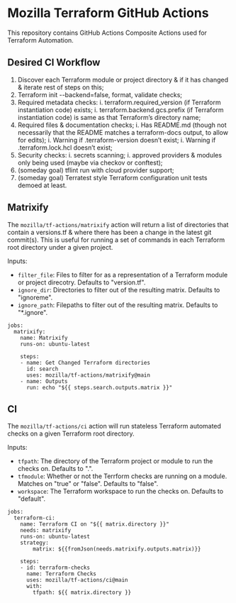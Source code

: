 # Mozilla Terraform GitHub Actions

This repository contains GitHub Actions Composite Actions used for Terraform Automation.

## Desired CI Workflow

1. Discover each Terraform module or project directory & if it has changed & iterate rest of steps on this;
2. Terraform init --backend=false, format, validate checks;
3. Required metadata checks:
    i. terraform.required_version (if Terraform instantiation code) exists;
    i. terraform.backend.gcs.prefix (if Terraform instantiation code) is same as that Terraform’s directory name;
4. Required files & documentation checks;
    i. Has README.md (though not necessarily that the README matches a terraform-docs output, to allow for edits);
    i. Warning if .terraform-version doesn’t exist;
    i. Warning if .terraform.lock.hcl doesn’t exist;
5. Security checks:
    i. secrets scanning;
    i. approved providers & modules only being used (maybe via checkov or conftest);
6. (someday goal) tflint run with cloud provider support;
7. (someday goal) Terratest style Terraform configuration unit tests demoed at least.

## Matrixify

The `mozilla/tf-actions/matrixify` action will return a list of directories that contain a versions.tf & where there has been a change in the latest git commit(s). This is useful for running a set of commands in each Terraform root directory under a given project.

Inputs:
* `filter_file`: Files to filter for as a representation of a Terraform module or project direcotry. Defaults to "version.tf".
* `ignore_dir`: Directories to filter out of the resulting matrix. Defaults to "ignoreme".
* `ignore_path`: Filepaths to filter out of the resulting matrix. Defaults to "*.ignore".

```
jobs:
  matrixify:
    name: Matrixify
    runs-on: ubuntu-latest

    steps:
    - name: Get Changed Terraform directories
      id: search
      uses: mozilla/tf-actions/matrixify@main
    - name: Outputs
      run: echo "${{ steps.search.outputs.matrix }}"
```

## CI

The `mozilla/tf-actions/ci` action will run stateless Terraform automated checks on a given Terraform root directory.

Inputs:
* `tfpath`: The directory of the Terraform project or module to run the checks on. Defaults to ".".
* `tfmodule`: Whether or not the Terrform checks are running on a module. Matches on "true" or "false". Defaults to "false".
* `workspace`: The Terraform workspace to run the checks on. Defaults to "default".

```
jobs:
  terraform-ci:
    name: Terraform CI on "${{ matrix.directory }}"
    needs: matrixify
    runs-on: ubuntu-latest
    strategy:
        matrix: ${{fromJson(needs.matrixify.outputs.matrix)}}

    steps:
    - id: terraform-checks
      name: Terraform Checks
      uses: mozilla/tf-actions/ci@main
      with:
        tfpath: ${{ matrix.directory }}
```
